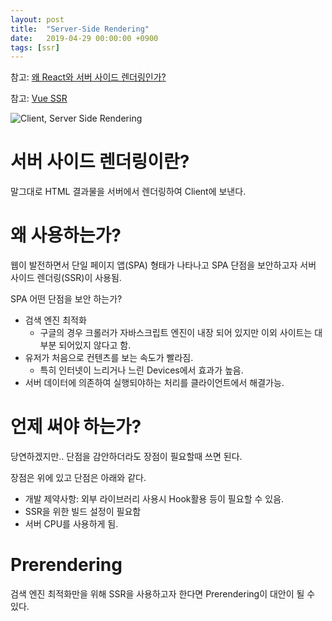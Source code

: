 ```yaml
---
layout: post
title:  "Server-Side Rendering"
date:   2019-04-29 00:00:00 +0900
tags: [ssr]
---
```


참고: [왜 React와 서버 사이드 렌더링인가?](https://subicura.com/2016/06/20/server-side-rendering-with-react.html)

참고: [Vue SSR](https://ssr.vuejs.org/#what-is-server-side-rendering-ssr)

![Client, Server Side Rendering](https://subicura.com/assets/article_images/2016-06-20-server-side-rendering-with-react/client-side-vs-server-side.png)

# 서버 사이드 렌더링이란?

말그대로 HTML 결과물을 서버에서 렌더링하여 Client에 보낸다.

# 왜 사용하는가?

웹이 발전하면서 단일 페이지 앱(SPA) 형태가 나타나고 SPA 단점을 보안하고자 서버 사이드 렌더링(SSR)이 사용됨.

SPA 어떤 단점을 보안 하는가?

- 검색 엔진 최적화
  - 구글의 경우 크롤러가 자바스크립트 엔진이 내장 되어 있지만 이외 사이트는 대부분 되어있지 않다고 함.
- 유저가 처음으로 컨텐츠를 보는 속도가 빨라짐.
  - 특히 인터넷이 느리거나 느린 Devices에서 효과가 높음.
- 서버 데이터에 의존하여 실행되야하는 처리를 클라이언트에서 해결가능.

# 언제 써야 하는가?

당연하겠지만.. 단점을 감안하더라도 장점이 필요할때 쓰면 된다.

장점은 위에 있고 단점은 아래와 같다.

- 개발 제약사항: 외부 라이브러리 사용시 Hook활용 등이 필요할 수 있음.
- SSR을 위한 빌드 설정이 필요함
- 서버 CPU를 사용하게 됨.

# Prerendering 

검색 엔진 최적화만을 위해 SSR을 사용하고자 한다면 Prerendering이 대안이 될 수 있다.